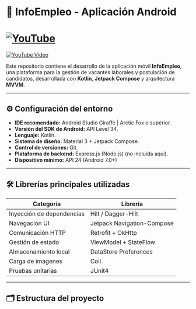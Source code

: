 # 📱 InfoEmpleo - Aplicación Android

# [![YouTube](https://upload.wikimedia.org/wikipedia/commons/0/09/YouTube_full-color_icon_%282017%29.svg)](https://www.youtube.com/watch?v=gZug6DQGf_c)

[![YouTube Video](https://img.youtube.com/vi/gZug6DQGf_c/0.jpg)](https://www.youtube.com/watch?v=gZug6DQGf_c)

Este repositorio contiene el desarrollo de la aplicación móvil **InfoEmpleo**, una plataforma para la gestión de vacantes laborales y postulación de candidatos, desarrollada con **Kotlin**, **Jetpack Compose** y arquitectura **MVVM**.

---

## ⚙️ Configuración del entorno

- **IDE recomendado:** Android Studio Giraffe | Arctic Fox o superior.
- **Versión del SDK de Android:** API Level 34.
- **Lenguaje:** Kotlin.
- **Sistema de diseño:** Material 3 + Jetpack Compose.
- **Control de versiones:** Git.
- **Plataforma de backend:** Express.js (Node.js) (no incluida aquí).
- **Dispositivo mínimo:** API 24 (Android 7.0+)

---

## 🛠️ Librerías principales utilizadas

| Categoría              | Librería             |
|------------------------|----------------------|
| Inyección de dependencias | Hilt / Dagger-Hilt |
| Navegación UI          | Jetpack Navigation-Compose |
| Comunicación HTTP      | Retrofit + OkHttp    |
| Gestión de estado      | ViewModel + StateFlow |
| Almacenamiento local   | DataStore Preferences |
| Carga de imágenes      | Coil                 |
| Pruebas unitarias      | JUnit4               |

---

## 🗂️ Estructura del proyecto
